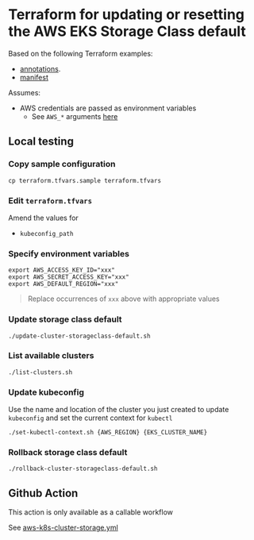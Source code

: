 # Terraform for updating or resetting the AWS EKS Storage Class default

Based on the following Terraform examples:

* [annotations](https://registry.terraform.io/providers/hashicorp/kubernetes/latest/docs/resources/annotations).
* [manifest](https://registry.terraform.io/providers/hashicorp/kubernetes/latest/docs/resources/manifest)

Assumes:

* AWS credentials are passed as environment variables
  * See `AWS_*` arguments [here](https://registry.terraform.io/providers/hashicorp/aws/latest/docs#environment-variables)


## Local testing

### Copy sample configuration

```
cp terraform.tfvars.sample terraform.tfvars
```

### Edit `terraform.tfvars`

Amend the values for

* `kubeconfig_path`


### Specify environment variables

```
export AWS_ACCESS_KEY_ID="xxx"
export AWS_SECRET_ACCESS_KEY="xxx"
export AWS_DEFAULT_REGION="xxx"
```
> Replace occurrences of `xxx` above with appropriate values

### Update storage class default

```
./update-cluster-storageclass-default.sh
```

### List available clusters

```
./list-clusters.sh
```

### Update kubeconfig

Use the name and location of the cluster you just created to update `kubeconfig` and set the current context for `kubectl`

```
./set-kubectl-context.sh {AWS_REGION} {EKS_CLUSTER_NAME}
```

### Rollback storage class default

```
./rollback-cluster-storageclass-default.sh
```

## Github Action

This action is only available as a callable workflow

See [aws-k8s-cluster-storage.yml](../../../.github/workflows/aws-k8s-cluster-storage.yml)

